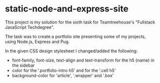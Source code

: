 # static-node-and-express-site

This project is my solution for the sixth task for Teamtreehouse's "Fullstack JavaScript Techdegree".

The task was to create a portfolio site presenting some of my projects, using Node.js, Express and Pug.

In the given CSS design stylesheet I changed/added the following:

-   font-family, font-size, text-align and text-transform for the h5 (name) in the sidebar
-   color for the '.portfolio-intro h5' and for the '.cell h5'
-   background-color for 'article', '.wrapper' and '.box'
